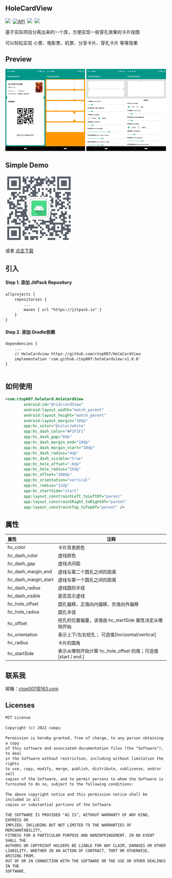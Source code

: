 ## HoleCardView

[![](https://jitpack.io/v/ctop007/holeCardview.svg)](https://jitpack.io/#ctop007/holeCardview)&ensp;[![API](https://img.shields.io/badge/API-21%2B-brightgreen.svg?style=flat)](https://android-arsenal.com/api?level=21)&ensp;[![](https://img.shields.io/badge/platform-android-green)](https://github.com/loperSeven)&ensp;[![](https://img.shields.io/badge/license-MIT-blue)](https://opensource.org/licenses/MIT)


基于实际项目分离出来的一个库，方便实现一些穿孔效果的卡片视图

可以轻松实现 小票、电影票、机票、分享卡片、穿孔卡片 等等效果



## Preview

<img src="https://github.com/ctop007/HoleCardView/blob/master/preview/p2.jpeg?raw=true" style="zoom:25%;" /><img src="https://github.com/ctop007/HoleCardView/blob/master/preview/p1.jpeg?raw=true" style="zoom:25%;" />
<img src="https://github.com/ctop007/HoleCardView/blob/master/preview/p3.jpeg?raw=true" style="zoom:25%;" /><img src="https://github.com/ctop007/HoleCardView/blob/master/preview/p4.jpeg?raw=true" style="zoom:25%;" />



## Simple Demo

<img src="https://github.com/ctop007/HoleCardView/blob/master/preview/oSgh.png?raw=true" />

或者 [点击下载](https://github.com/ctop007/HoleCardView/raw/master/preview/app-debug-v1.0.0.apk)



## 引入

#### Step 1. 添加 JitPack Repository

```
allprojects {
	repositories {
		...
		maven { url "https://jitpack.io" }
	}
}
```
#### Step 2. 添加 Gradle依赖

```
dependencies {
    ...
    // HoleCardview https://github.com/ctop007/HoleCardView
    implementation 'com.github.ctop007:holeCardview:v1.0.0'
}


```



## 如何使用

```xml
<com.ctop007.holeCard.HoleCardView
        android:id="@+id/cardView"
        android:layout_width="match_parent"
        android:layout_height="match_parent"
        android:layout_margin="10dp"
        app:hc_color="@color/white"
        app:hc_dash_color="#F1F1F1"
        app:hc_dash_gap="8dp"
        app:hc_dash_margin_end="10dp"
        app:hc_dash_margin_start="10dp"
        app:hc_dash_radius="4dp"
        app:hc_dash_visible="true"
        app:hc_hole_offset="-6dp"
        app:hc_hole_radius="15dp"
        app:hc_offset="180dp"
        app:hc_orientation="vertical"
        app:hc_radius="12dp"
        app:hc_startSide="start"
        app:layout_constraintLeft_toLeftOf="parent"
        app:layout_constraintRight_toRightOf="parent"
        app:layout_constraintTop_toTopOf="parent" />
```



## 属性

| 属性                 | 注释                                                         |
| :------------------- | ------------------------------------------------------------ |
| hc_color             | 卡片背景颜色                                                 |
| hc_dash_color        | 虚线颜色                                                     |
| hc_dash_gap          | 虚线点间距                                                   |
| hc_dash_margin_end   | 虚线与第二个圆孔之间的距离                                   |
| hc_dash_margin_start | 虚线与第一个圆孔之间的距离                                   |
| hc_dash_radius       | 虚线圆的半径                                                 |
| hc_dash_visible      | 是否显示虚线                                                 |
| hc_hole_offset       | 圆孔偏移，正值向内偏移，负值向外偏移                         |
| hc_hole_radius       | 圆孔半径                                                     |
| hc_offset            | 挖孔的位置偏量，该值由 hc_startSide 属性决定从哪侧开始       |
| hc_orientation       | 表示上下/左右挖孔； 可选值[horizontal/vertical]              |
| hc_radius            | 卡片的圆角                                                   |
| hc_startSide         | 表示从哪侧开始计算 hc_hole_offset 的值；可选值 [start / end ] |



## 联系我
邮箱：ctop007@163.com



## Licenses
```
MIT License

Copyright (c) 2022 caopu

Permission is hereby granted, free of charge, to any person obtaining a copy
of this software and associated documentation files (the "Software"), to deal
in the Software without restriction, including without limitation the rights
to use, copy, modify, merge, publish, distribute, sublicense, and/or sell
copies of the Software, and to permit persons to whom the Software is
furnished to do so, subject to the following conditions:

The above copyright notice and this permission notice shall be included in all
copies or substantial portions of the Software.

THE SOFTWARE IS PROVIDED "AS IS", WITHOUT WARRANTY OF ANY KIND, EXPRESS OR
IMPLIED, INCLUDING BUT NOT LIMITED TO THE WARRANTIES OF MERCHANTABILITY,
FITNESS FOR A PARTICULAR PURPOSE AND NONINFRINGEMENT. IN NO EVENT SHALL THE
AUTHORS OR COPYRIGHT HOLDERS BE LIABLE FOR ANY CLAIM, DAMAGES OR OTHER
LIABILITY, WHETHER IN AN ACTION OF CONTRACT, TORT OR OTHERWISE, ARISING FROM,
OUT OF OR IN CONNECTION WITH THE SOFTWARE OR THE USE OR OTHER DEALINGS IN THE
SOFTWARE.
```

